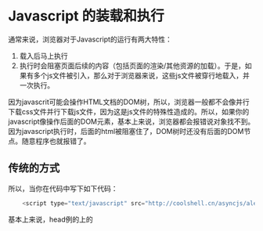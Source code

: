Javascript 的装载和执行
=====================

通常来说，浏览器对于Javascript的运行有两大特性：

1.	载入后马上执行
2.	执行时会阻塞页面后续的内容（包括页面的渲染/其他资源的加载）。于是，如果有多个js文件被引入，那么对于浏览器来说，这些js文件被穿行地载入，并一次执行。

因为javascrit可能会操作HTML文档的DOM树，所以，浏览器一般都不会像并行下载css文件并行下载js文件，因为这是js文件的特殊性造成的。所以，如果你的javascript像操作后面的DOM元素，基本上来说，浏览器都会报错说对象找不到。因为javascript执行时，后面的html被阻塞住了，DOM树时还没有后面的DOM节点。随意程序也就报错了。

## 传统的方式

所以，当你在代码中写下如下代码：

```javascript
	<script type="text/javascript" src="http://coolshell.cn/asyncjs/alert.js"></script>
```

基本上来说，head例的上的<script>标签会阻塞后续资源的载入以及整个页面的生成。

所以，你知道为啥那么有很对网站把javascript放在网页的最后面了，要么就是动用window.onload或是document ready之类的事件。

另外，因为绝大多数哦的javascrit代码并不需要等页面，即：异步载入。那我们如何异步载入呢？

## document.write 方式

于是，你可能以为document.write()这种方式能够解决阻塞问题。你当然会觉得，document.write了的<script>标签后就可以执行后面的东西了，者没错。对于在同一个script标签例的javascript的代码来说，是这样的，但是对于整个页面来说，这个还是会阻塞，下面时一段测试代码：

```javascript

	<script type="text/javascript" language="javascript">
	    function loadjs(script_filename) {
	        document.write('<' + 'script language="javascript" type="text/javascript"');
	        document.write(' src="' + script_filename + '">');
	        document.write('<'+'/script'+'>');
	        alert("loadjs() exit...");
	    }
	 
	    var script = 'http://coolshell.cn/asyncjs/alert.js';
	 
	    loadjs(script);
	    alert("loadjs() finished!");
	</script>
	 
	<script type="text/javascript" language="javascript">
	   alert("another block");
	</script>

```

[测试页面](http://coolshell.cn/asyncjs/async_test02.html)

## script的defer和async属性

IE自从IE6就支持defer，如：

```javascript
	<script defer type="text/javascript" src="./alert.js" ></script>
```

对于IE来说，这个标签会让IE并行下载js文件，并且把其执行hold到了整个DOM装载完毕（DOMContentLoaded），多个defer的<script>在窒息感时也会按照其出现的顺序来运行。但是因为这个defer只时IE专用，所以一般用的比较少。

而我们标砖的HTML5也加入了一个异步载入javascript的属性：async，无论你对它都什么样的值，只要它出现，它就开始异步加载js文件。但是，async的异步加载会有一个严重的问题，那就是它忠实地碱性者“载入后马上执行”这条军规，所以，虽然它并不阻塞页面渲染，但是你也无法控制他执行的次序和时机。

支持async标签的浏览器是：Firefox3.6+，Chrome8.0+，Safari5.0，IE10+。Opera还不支持[参考这里](http://caniuse.com/#feat=script-async)所以这个方法也不是太好。因此不是所有的浏览器你都能行。

## 动态创建DOM方式

这种方式可能是用的最多的了。

```javascript

	function loadjs(script_name){
		var script = doucment.createElement('script');
		script.setAttribute('type', 'text/javascript');
		script.setAttribute('src', script_name);
		script.setAttribute('id', 'my_script_id');
	
		script_id = document.getElementById('my_script_id');
		if(script_id){
			document.getElementsByTagName('head')[0].removeChild(script_id);
		}
		document.getElementsByTagName('head')[0].appendChild(script);	
	};

	var script = 'http://coolshell.cn/asyncjs/alert.js';
	loadjs(script);
	
```

这个方式几乎成了标准的异步载入js文件的方式。

## 按需异步载入js

上面的那个DOM方式的例子解决了异步载入javascript的问题，但是没有解决我们想让它按照我们指定的时机运行的问题。所以，我们只需要把上面的那个DOM方式帮到某个事件上来就可以了。

比如：

绑定在window.load事件上-[示例](http://coolshell.cn/asyncjs/async_test04.html)

绑定在特定的事件上-[示例](http://coolshell.cn/asyncjs/async_test05.html)

## 更多

但是，绑定在某个特定事件上这个事似乎又过了点，因此只有在点击的时候才会去真正的下载js，这又会太慢了。，我们想要异步地把嘉实稳键下载到本地，但又不执行，仅当在我们想要执行的时候去执行。

要是我们又下面的方式就好了：

```javascript

	var script = document.createElement("script");
	script.noexecute = true;
	script.src = "alert.js";
	document.body.appendChild(script);
	 
	//后面我们可以这么干
	script.execute();

```

可惜的是，这只是一个美丽的梦境，今天我们的javascript还比较原始，这个js梦还没有实现。

所以，我们的程序员只能是哟个hack的方式来搞。

有的程序员使用非标准的script的type来实现。如：

```javascript
	<script type=cache/script src="./alert.js"></script>
```

因为“cache/script”,这个东西根本就不能被浏览器歇息，所以浏览器也就不能把alert.js当javascript执行，但是它又要去下载嘉实稳键，所以就可以搞定了。可惜的是，webkit严格服从了HTML标准--对于这个不认识的东西，直接删除，什么也不干，于是我们的梦又破了。

所以，我们需要在hack以下，就是preload图片那样，我们可以动用object标签（也可以使用iframe标签），于是我们有了下面这样的代码：

```javascript
	function cachejs(script_filename){
	    var cache = document.createElement('object');
	    cache.data = script_filename;
	    cache.id = "coolshell_script_cache_id";
	    cache.width = 0;
	    cache.height = 0;
	    document.body.appendChild(cache);
	}
```

[示例](http://coolshell.cn/asyncjs/async_test06.html)

在Chrome下按Ctrl+Shift+I。切换到network页，你可以看到下载了alert.js但是没有执行，因为浏览器缓存了，不会再从服务器上下载alert.js，所以，就能保证执行速度了。

最后在提两个js，一个事[ControlJs](http://stevesouders.com/controljs/),另一个是[HeadJs](http://headjs.com/)都是专门用来做异步load javascript文件的。

转自[http://coolshell.cn/articles/9749.html#jtss-tsina](http://coolshell.cn/articles/9749.html#jtss-tsina)







